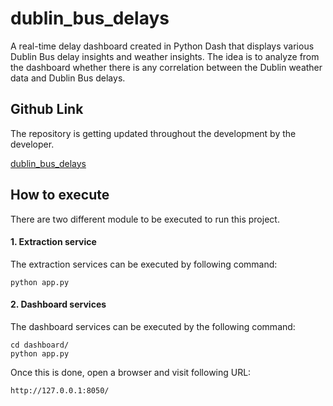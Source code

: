 
# dublin_bus_delays
A real-time delay dashboard created in Python Dash that displays various Dublin Bus delay insights and weather insights. The idea is to analyze from the dashboard whether there is any correlation between the Dublin weather data and Dublin Bus delays.

## Github Link
The repository is getting updated throughout the development by the developer.

[dublin_bus_delays](https://github.com/jerinjoseputhussery/dublin_bus_delays)
## How to execute

There are two different module to be executed to run this project.

#### 1. Extraction service
The  extraction services can be executed by following command:

    python app.py
#### 2. Dashboard services
The dashboard services can be executed by the following command:

    cd dashboard/
    python app.py
Once this is done, open a browser and visit following URL:

    http://127.0.0.1:8050/


